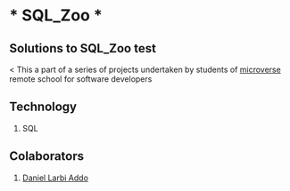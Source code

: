 #  * SQL_Zoo *

## Solutions to SQL_Zoo test

< This a part of a series of projects undertaken by students of [microverse](httos://www.microverse.org)
remote school for software developers

## Technology

1. SQL

## Colaborators

1. [Daniel Larbi Addo](https://www.github.com/addod19) 